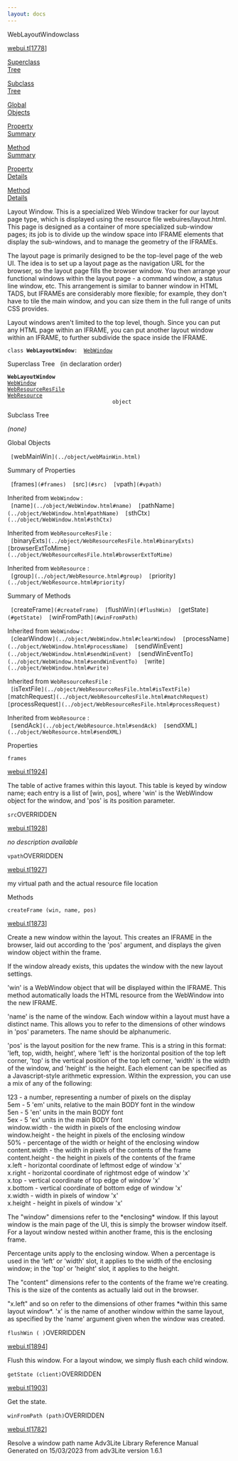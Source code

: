 ```yaml
---
layout: docs
---
```

<span class="title">WebLayoutWindow</span><span class="type">class</span>

[webui.t](../file/webui.t.html)\[[1778](../source/webui.t.html#1778)\]

[Superclass  
Tree](#_SuperClassTree_)

[Subclass  
Tree](#_SubClassTree_)

[Global  
Objects](#_ObjectSummary_)

[Property  
Summary](#_PropSummary_)

[Method  
Summary](#_MethodSummary_)

[Property  
Details](#_Properties_)

[Method  
Details](#_Methods_)



Layout Window. This is a specialized Web Window tracker for our layout
page type, which is displayed using the resource file
webuires/layout.html. This page is designed as a container of more
specialized sub-window pages; its job is to divide up the window space
into IFRAME elements that display the sub-windows, and to manage the
geometry of the IFRAMEs.

The layout page is primarily designed to be the top-level page of the
web UI. The idea is to set up a layout page as the navigation URL for
the browser, so the layout page fills the browser window. You then
arrange your functional windows within the layout page - a command
window, a status line window, etc. This arrangement is similar to banner
window in HTML TADS, but IFRAMEs are considerably more flexible; for
example, they don't have to tile the main window, and you can size them
in the full range of units CSS provides.

Layout windows aren't limited to the top level, though. Since you can
put any HTML page within an IFRAME, you can put another layout window
within an IFRAME, to further subdivide the space inside the IFRAME.

`class `**`WebLayoutWindow`**` :   `[`WebWindow`](../object/WebWindow.html)



<span id="_SuperClassTree_"></span>



<span class="hdln">Superclass Tree</span>   (in declaration order)



**`WebLayoutWindow`**  
[`WebWindow`](../object/WebWindow.html)  
[`WebResourceResFile`](../object/WebResourceResFile.html)  
[`WebResource`](../object/WebResource.html)  
`                                 object`  
<span id="_SubClassTree_"></span>



<span class="hdln">Subclass Tree</span>  



*(none)* <span id="_ObjectSummary_"></span>



<span class="hdln">Global Objects</span>  



` [`webMainWin`](../object/webMainWin.html)  `
<span id="_PropSummary_"></span>



<span class="hdln">Summary of Properties</span>  



` [`frames`](#frames)  [`src`](#src)  [`vpath`](#vpath)  `

Inherited from `WebWindow` :  
` [`name`](../object/WebWindow.html#name)  [`pathName`](../object/WebWindow.html#pathName)  [`sthCtx`](../object/WebWindow.html#sthCtx)  `

Inherited from `WebResourceResFile` :  
` [`binaryExts`](../object/WebResourceResFile.html#binaryExts)  [`browserExtToMime`](../object/WebResourceResFile.html#browserExtToMime)  `

Inherited from `WebResource` :  
` [`group`](../object/WebResource.html#group)  [`priority`](../object/WebResource.html#priority)  `

<span id="_MethodSummary_"></span>



<span class="hdln">Summary of Methods</span>  



` [`createFrame`](#createFrame)  [`flushWin`](#flushWin)  [`getState`](#getState)  [`winFromPath`](#winFromPath)  `

Inherited from `WebWindow` :  
` [`clearWindow`](../object/WebWindow.html#clearWindow)  [`processName`](../object/WebWindow.html#processName)  [`sendWinEvent`](../object/WebWindow.html#sendWinEvent)  [`sendWinEventTo`](../object/WebWindow.html#sendWinEventTo)  [`write`](../object/WebWindow.html#write)  `

Inherited from `WebResourceResFile` :  
` [`isTextFile`](../object/WebResourceResFile.html#isTextFile)  [`matchRequest`](../object/WebResourceResFile.html#matchRequest)  [`processRequest`](../object/WebResourceResFile.html#processRequest)  `

Inherited from `WebResource` :  
` [`sendAck`](../object/WebResource.html#sendAck)  [`sendXML`](../object/WebResource.html#sendXML)  `

<span id="_Properties_"></span>



<span class="hdln">Properties</span>  



<span id="frames"></span>

`frames`

[webui.t](../file/webui.t.html)\[[1924](../source/webui.t.html#1924)\]



The table of active frames within this layout. This table is keyed by
window name; each entry is a list of \[win, pos\], where 'win' is the
WebWindow object for the window, and 'pos' is its position parameter.



<span id="src"></span>

`src`<span class="rem">OVERRIDDEN</span>

[webui.t](../file/webui.t.html)\[[1928](../source/webui.t.html#1928)\]



*no description available*



<span id="vpath"></span>

`vpath`<span class="rem">OVERRIDDEN</span>

[webui.t](../file/webui.t.html)\[[1927](../source/webui.t.html#1927)\]



my virtual path and the actual resource file location



<span id="_Methods_"></span>



<span class="hdln">Methods</span>  



<span id="createFrame"></span>

`createFrame (win, name, pos)`

[webui.t](../file/webui.t.html)\[[1873](../source/webui.t.html#1873)\]



Create a new window within the layout. This creates an IFRAME in the
browser, laid out according to the 'pos' argument, and displays the
given window object within the frame.

If the window already exists, this updates the window with the new
layout settings.

'win' is a WebWindow object that will be displayed within the IFRAME.
This method automatically loads the HTML resource from the WebWindow
into the new IFRAME.

'name' is the name of the window. Each window within a layout must have
a distinct name. This allows you to refer to the dimensions of other
windows in 'pos' parameters. The name should be alphanumeric.

'pos' is the layout position for the new frame. This is a string in this
format: 'left, top, width, height', where 'left' is the horizontal
position of the top left corner, 'top' is the vertical position of the
top left corner, 'width' is the width of the window, and 'height' is the
height. Each element can be specified as a Javascript-style arithmetic
expression. Within the expression, you can use a mix of any of the
following:

  
123 - a number, representing a number of pixels on the display  
5em - 5 'em' units, relative to the main BODY font in the window  
5en - 5 'en' units in the main BODY font  
5ex - 5 'ex' units in the main BODY font  
window.width - the width in pixels of the enclosing window  
window.height - the height in pixels of the enclosing window  
50% - percentage of the width or height of the enclosing window  
content.width - the width in pixels of the contents of the frame  
content.height - the height in pixels of the contents of the frame  
x.left - horizontal coordinate of leftmost edge of window 'x'  
x.right - horizontal coordinate of rightmost edge of window 'x'  
x.top - vertical coordinate of top edge of window 'x'  
x.bottom - vertical coordinate of bottom edge of window 'x'  
x.width - width in pixels of window 'x'  
x.height - height in pixels of window 'x'

The "window" dimensions refer to the \*enclosing\* window. If this
layout window is the main page of the UI, this is simply the browser
window itself. For a layout window nested within another frame, this is
the enclosing frame.

Percentage units apply to the enclosing window. When a percentage is
used in the 'left' or 'width' slot, it applies to the width of the
enclosing window; in the 'top' or 'height' slot, it applies to the
height.

The "content" dimensions refer to the contents of the frame we're
creating. This is the size of the contents as actually laid out in the
browser.

"x.left" and so on refer to the dimensions of other frames \*within this
same layout window\*. 'x' is the name of another window within the same
layout, as specified by the 'name' argument given when the window was
created.



<span id="flushWin"></span>

`flushWin ( )`<span class="rem">OVERRIDDEN</span>

[webui.t](../file/webui.t.html)\[[1894](../source/webui.t.html#1894)\]



Flush this window. For a layout window, we simply flush each child
window.



<span id="getState"></span>

`getState (client)`<span class="rem">OVERRIDDEN</span>

[webui.t](../file/webui.t.html)\[[1903](../source/webui.t.html#1903)\]



Get the state.



<span id="winFromPath"></span>

`winFromPath (path)`<span class="rem">OVERRIDDEN</span>

[webui.t](../file/webui.t.html)\[[1782](../source/webui.t.html#1782)\]



Resolve a window path name
Adv3Lite Library Reference Manual  
Generated on 15/03/2023 from adv3Lite version 1.6.1


